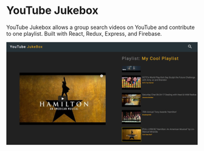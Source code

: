 # YouTube Jukebox

YouTube Jukebox allows a group search videos on YouTube and contribute to one playlist. Built with React, Redux, Express, and Firebase.


<img src='./screen-shot.png'>
